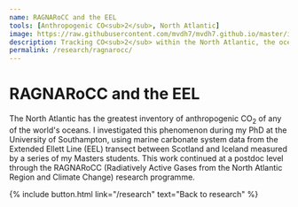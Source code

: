 ```yaml
---
name: RAGNARoCC and the EEL
tools: [Anthropogenic CO<sub>2</sub>, North Atlantic]
image: https://raw.githubusercontent.com/mvdh7/mvdh7.github.io/master/images/eeldic.png
description: Tracking CO<sub>2</sub> within the North Atlantic, the ocean's most intense anthropogenic carbon sink.
permalink: /research/ragnarocc/
---
```


# **RAGNARoCC and the EEL**

The North Atlantic has the greatest inventory of anthropogenic CO<sub>2</sub> of any of the world's oceans. I investigated this phenomenon during my PhD at the University of Southampton, using marine carbonate system data from the Extended Ellett Line (EEL) transect between Scotland and Iceland measured by a series of my Masters students. This work continued at a postdoc level through the RAGNARoCC (Radiatively Active Gases from the North Atlantic Region and Climate Change) research programme.
<!--
## Natural and anthropogenic CO<sub>2</sub> at the EEL



## High-resolution sensor deployment



## Air-sea CO<sub>2</sub> exchange seasonality
-->


<p class="text-center">{% include button.html link="/research" text="Back to research" %}</p>
